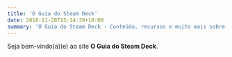```yaml
---
title: 'O Guia do Steam Deck'
date: 2018-11-28T15:14:39+10:00
summary: 'O Guia do Steam Deck - Conteúdo, recursos e muito mais sobre o Steam Deck em Português. Tudo o que você precisa saber sobre o Steam Deck está aqui. Conteúdo compilado, produzido, adaptado e traduzido por [Valdecir Carvalho](https://iamval.me)'
---
```

Seja bem-vindo(a)(e) ao site **O Guia do Steam Deck**.

